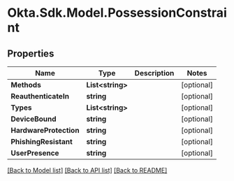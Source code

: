 # Okta.Sdk.Model.PossessionConstraint

## Properties

Name | Type | Description | Notes
------------ | ------------- | ------------- | -------------
**Methods** | **List&lt;string&gt;** |  | [optional] 
**ReauthenticateIn** | **string** |  | [optional] 
**Types** | **List&lt;string&gt;** |  | [optional] 
**DeviceBound** | **string** |  | [optional] 
**HardwareProtection** | **string** |  | [optional] 
**PhishingResistant** | **string** |  | [optional] 
**UserPresence** | **string** |  | [optional] 

[[Back to Model list]](../README.md#documentation-for-models) [[Back to API list]](../README.md#documentation-for-api-endpoints) [[Back to README]](../README.md)

